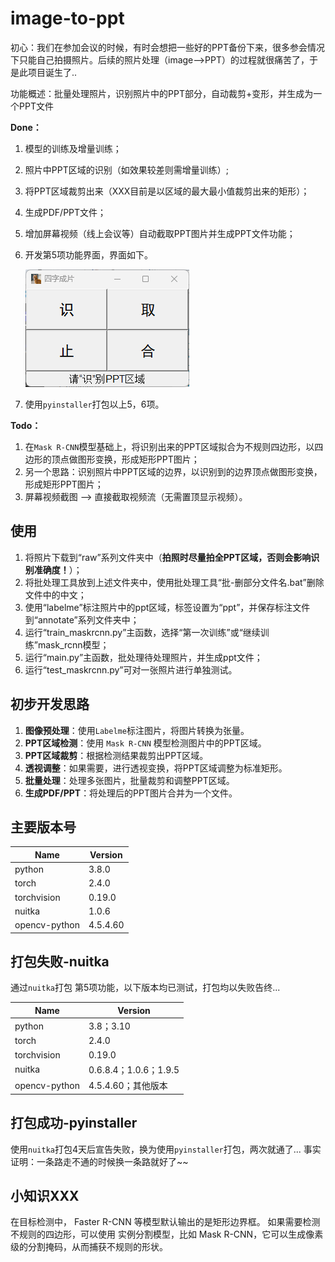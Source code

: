 # image-to-ppt
初心：我们在参加会议的时候，有时会想把一些好的PPT备份下来，很多参会情况下只能自己拍摄照片。后续的照片处理（image——>PPT）的过程就很痛苦了，于是此项目诞生了..

功能概述：批量处理照片，识别照片中的PPT部分，自动裁剪+变形，并生成为一个PPT文件

**Done：**

1. 模型的训练及增量训练；

2. 照片中PPT区域的识别（如效果较差则需增量训练）;

3. 将PPT区域裁剪出来（XXX目前是以区域的最大最小值裁剪出来的矩形）；

4. 生成PDF/PPT文件；

5. 增加屏幕视频（线上会议等）自动截取PPT图片并生成PPT文件功能；

6. 开发第5项功能界面，界面如下。

   ![image-20241203133712834](README.assets/image-20241203133712834.png)

7. 使用`pyinstaller`打包以上5，6项。

**Todo：**

1. 在`Mask R-CNN`模型基础上，将识别出来的PPT区域拟合为不规则四边形，以四边形的顶点做图形变换，形成矩形PPT图片；
2. 另一个思路：识别照片中PPT区域的边界，以识别到的边界顶点做图形变换，形成矩形PPT图片；
3. 屏幕视频截图 ——> 直接截取视频流（无需置顶显示视频）。

## 使用

1. 将照片下载到“raw”系列文件夹中（**拍照时尽量拍全PPT区域，否则会影响识别准确度！**）；
2. 将批处理工具放到上述文件夹中，使用批处理工具“批-删部分文件名.bat”删除文件中的中文；
3. 使用“labelme”标注照片中的ppt区域，标签设置为“ppt”，并保存标注文件到“annotate”系列文件夹中；
4. 运行“train_maskrcnn.py”主函数，选择“第一次训练”或“继续训练”mask_rcnn模型；
5. 运行“main.py”主函数，批处理待处理照片，并生成ppt文件；
6. 运行“test_maskrcnn.py”可对一张照片进行单独测试。

## 初步开发思路

1. **图像预处理**：使用`Labelme`标注图片，将图片转换为张量。
2. **PPT区域检测**：使用 `Mask R-CNN` 模型检测图片中的PPT区域。
3. **PPT区域裁剪**：根据检测结果裁剪出PPT区域。
4. **透视调整**：如果需要，进行透视变换，将PPT区域调整为标准矩形。
5. **批量处理**：处理多张图片，批量裁剪和调整PPT区域。
6. **生成PDF/PPT**：将处理后的PPT图片合并为一个文件。

## 主要版本号

| Name | Version |
| ---- | ------- |
| python |          3.8.0 |
| torch |                     2.4.0 |
| torchvision |               0.19.0 |
| nuitka         | 1.0.6       |
| opencv-python | 4.5.4.60 |

## 打包失败-nuitka

通过`nuitka`打包 第5项功能，以下版本均已测试，打包均以失败告终...

| Name          | Version               |
| ------------- | --------------------- |
| python        | 3.8；3.10             |
| torch         | 2.4.0                 |
| torchvision   | 0.19.0                |
| nuitka        | 0.6.8.4；1.0.6；1.9.5 |
| opencv-python | 4.5.4.60；其他版本    |

## 打包成功-pyinstaller

使用`nuitka`打包4天后宣告失败，换为使用`pyinstaller`打包，两次就通了... 事实证明：一条路走不通的时候换一条路就好了~~

## 小知识XXX

在目标检测中， Faster R-CNN 等模型默认输出的是矩形边界框。
如果需要检测不规则的四边形，可以使用 实例分割模型，比如 Mask R-CNN，它可以生成像素级的分割掩码，从而捕获不规则的形状。